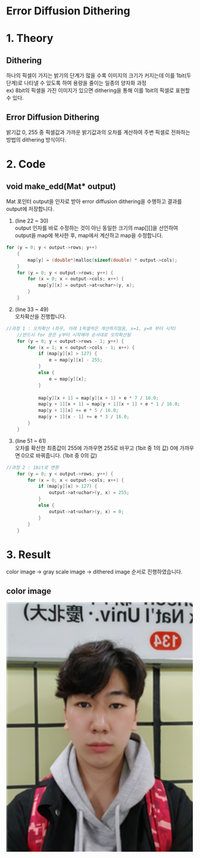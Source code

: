 # Error Diffusion Dithering

# 1. Theory
## Dithering
하나의 픽셀이 가지는 밝기의 단계가 많을 수록 이미지의 크기가 커지는데
이를 1bit(두 단계)로 나타낼 수 있도록 하여 용량을 줄이는 일종의 양자화 과정  
ex) 8bit의 픽셀을 가진 이미지가 있으면 dithering을 통해 이를 1bit의 픽셀로 표현할 수 있다. 

## Error Diffusion Dithering
밝기값 0, 255 중 픽셀값과 가까운 밝기값과의 오차를 계산하여
주변 픽셀로 전파하는 방법의 dithering 방식이다. 

# 2. Code
## void make_edd(Mat* output)
Mat 포인터 output을 인자로 받아 error diffusion dithering을 수행하고
결과를 output에 저장합니다.
1. (line 22 ~ 30)  
output 인자를 바로 수정하는 것이 아닌
동일한 크기의 map[][]을 선언하여 output을 map에 복사한 후,
map에서 계산하고 map을 수정합니다.
```c
for (y = 0; y < output->rows; y++)
	{
		map[y] = (double*)malloc(sizeof(double) * output->cols);
	}
	for (y = 0; y < output->rows; y++) {
		for (x = 0; x < output->cols; x++) {
			map[y][x] = output->at<uchar>(y, x);
		}
	}
```

2. (line 33 ~ 49)  
오차확산을 진행합니다. 
```c
//과정 1 : 오차확산 (좌우, 아래 1픽셀씩은 계산하지않음, x=1, y=0 부터 시작)
	//반드시 for 문은 y부터 시작해야 순서대로 오차확산됨
	for (y = 0; y < output->rows - 1; y++) {
		for (x = 1; x < output->cols - 1; x++) {
			if (map[y][x] > 127) {
				e = map[y][x] - 255;
			}
			else {
				e = map[y][x];
			}

			map[y][x + 1] = map[y][x + 1] + e * 7 / 16.0;
			map[y + 1][x + 1] = map[y + 1][x + 1] + e * 1 / 16.0;
			map[y + 1][x] += e * 5 / 16.0;
			map[y + 1][x - 1] += e * 3 / 16.0;
		}
	}
```
3. (line 51 ~ 61)  
오차를 확산한 최종값이 255에 가까우면 255로 바꾸고 (1bit 중 1의 값)
0에 가까우면 0으로 바꿔줍니다. (1bit 중 0의 값)
```c
//과정 2 : 1bit로 변환
	for (y = 0; y < output->rows; y++) {
		for (x = 0; x < output->cols; x++) {
			if (map[y][x] > 127) {
				output->at<uchar>(y, x) = 255;
			}
			else {
				output->at<uchar>(y, x) = 0;
			}
		}
	}
```
# 3. Result
color image -> gray scale image -> dithered image 순서로 진행하였습니다.

## color image
<img src="./image01.png" width=500px>




